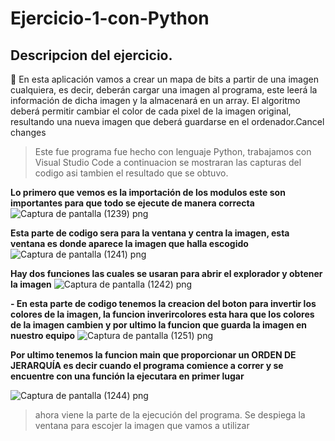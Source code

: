 # Ejercicio-1-con-Python
## Descripcion del ejercicio.
:muscle: En esta aplicación vamos a crear un mapa de bits a partir de una imagen cualquiera,
es decir, deberán cargar una imagen al programa, este leerá la información de dicha imagen y la
almacenará en un array. El algoritmo deberá permitir cambiar el color de cada pixel de la imagen
original, resultando una nueva imagen que deberá guardarse en el ordenador.Cancel changes

>Este fue programa fue hecho con lenguaje Python, trabajamos con Visual Studio Code a continuacion se mostraran las capturas del codigo asi tambien el resultado que se obtuvo.

**Lo primero que vemos es la importación de los modulos este son importantes para que todo se ejecute de manera correcta**
![Captura de pantalla (1239) png](https://user-images.githubusercontent.com/71051834/132928729-7f1100f3-71da-4da9-a221-571871ce5974.jpg)

**Esta parte de codigo sera para la ventana y centra la imagen, esta ventana es donde aparece la imagen que halla escogido**
![Captura de pantalla (1241) png](https://user-images.githubusercontent.com/71051834/132929041-80109360-cda7-49e4-b2a7-3e837cfd7274.jpg)

**Hay dos funciones las cuales se usaran para abrir el explorador y obtener la imagen**
![Captura de pantalla (1242) png](https://user-images.githubusercontent.com/71051834/132953851-7cac3be9-c953-4d8d-a03f-8c2a60fac13f.jpg)


**- En esta parte de codigo tenemos la creacion del boton para invertir los colores de la imagen, la funcion inverircolores esta hara que los colores de la imagen cambien y por ultimo la funcion que guarda la imagen en nuestro equipo**
![Captura de pantalla (1251) png](https://user-images.githubusercontent.com/71051834/132958470-f5c954b6-5098-4a32-be15-f918f5f1a654.jpg)

**Por ultimo tenemos la funcion main que proporcionar un ORDEN DE JERARQUÍA es decir cuando el programa comience a correr y se encuentre con una función la ejecutara en primer lugar**

![Captura de pantalla (1244) png](https://user-images.githubusercontent.com/71051834/132954251-fd5a3178-6336-4d7f-bef8-2e3e8795837a.jpg)
>ahora viene la parte de la ejecución del programa.
Se despiega la ventana para escojer la imagen que vamos a utilizar 
